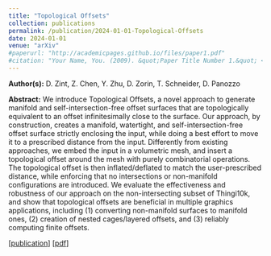 ```yaml
---
title: "Topological Offsets"
collection: publications
permalink: /publication/2024-01-01-Topological-Offsets
date: 2024-01-01
venue: "arXiv"
#paperurl: "http://academicpages.github.io/files/paper1.pdf"
#citation: "Your Name, You. (2009). &quot;Paper Title Number 1.&quot; <i>Journal 1</i>. 1(1)."
---
```


**Author(s):** D. Zint, Z. Chen, Y. Zhu, D. Zorin, T. Schneider, D. Panozzo

**Abstract:** We introduce Topological Offsets, a novel approach to generate manifold and self-intersection-free offset surfaces that are topologically equivalent to an offset infinitesimally close to the surface. Our approach, by construction, creates a manifold, watertight, and self-intersection-free offset surface strictly enclosing the input, while doing a best effort to move it to a prescribed distance from the input. Differently from existing approaches, we embed the input in a volumetric mesh, and insert a topological offset around the mesh with purely combinatorial operations. The topological offset is then inflated/deflated to match the user-prescribed distance, while enforcing that no intersections or non-manifold configurations are introduced. We evaluate the effectiveness and robustness of our approach on the non-intersecting subset of Thingi10k, and show that topological offsets are beneficial in multiple graphics applications, including (1) converting non-manifold surfaces to manifold ones, (2) creation of nested cages/layered offsets, and (3) reliably computing finite offsets.

\[[publication](https://doi.org/10.48550/arXiv.2407.07725)\]
\[[pdf](https://arxiv.org/pdf/2407.07725)\]
